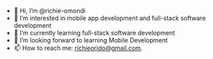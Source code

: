 - 👋 Hi, I’m @richie-omondi
- 👀 I’m interested in mobile app development and full-stack software development
- 🌱 I’m currently learning full-stack software development
- 💞️ I’m looking forward to learning Mobile Development
- 📫 How to reach me: richieorido@gmail.com.

<!---
richie-omondi/richie-omondi is a ✨ special ✨ repository because its `README.md` (this file) appears on your GitHub profile.
You can click the Preview link to take a look at your changes.
--->
